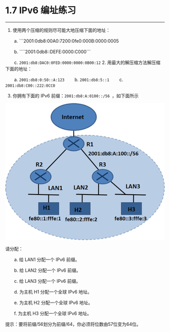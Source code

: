 # 1.7 IPv6 编址练习
----------
1. 使用两个压缩的规则尽可能大地压缩下面的地址：

　　a. ```2001:0db8:00A0:7200:0fe0:000B:0000:0005

　　b. ````2001:0db8::DEFE:0000:C000```

　　c. ```2001:db8:DAC0:0FED:0000:0000:0B00:12```
2. 用最大的解压缩方法解压缩下面的地址：

　　a. ```2001:db8:0:50::A:123```
　　b. ```2001:db8:5::1```
　　c. ``` 2001:db8:C00::222:0CC0```

3. 你拥有下面的 IPv6 前缀：```2001:db8:A:0100::/56 ```，如下面所示

<center><img src="images/iot_in_five_days/1/image008.png" /></center>

请分配：

　　a. 给 LAN1 分配一个 IPv6 前缀。

　　b. 给 LAN2 分配一个 IPv6 前缀。

　　c. 给 LAN3 分配一个 IPv6 前缀。

　　d. 为主机 H1 分配一个全球 IPv6 地址。

　　e. 为主机 H2 分配一个全球 IPv6 地址。

　　f. 为主机 H3 分配一个全球 IPv6 地址。

提示：要将前缀/56划分为前缀/64，你必须将位数由57位变为64位。

